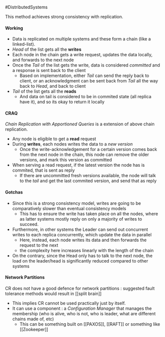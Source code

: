 #DistributedSystems 

This method achieves strong consistency with replication.

#### Working
- Data is replicated on multiple systems and these form a chain (like a linked-list).
- *Head* of the list gets all the **writes**
- Each node in the chain gets a write request, updates the data locally, and forwards to the next node
- Once the *Tail* of the list gets the write, data is considered *committed* and a response is sent back to the client
	- Based on implementation, either *Tail* can send the reply back to client, or an acknowledgment can be sent back from *Tail* all the way back to *Head*, and back to client
- *Tail* of the list gets all the **reads**
	- And data on tail is considered to be in commited state (all replica have it), and so its okay to return it locally

#### CRAQ
*Chain Replication with Apportioned Queries* is a extension of above chain replication.
- Any node is eligible to get a **read** request
- During **writes**, each nodes writes the data to a *new version*
	- Once the write-acknowledgement for a certain version comes back from the next node in the chain, this node can remove the older versions, and mark this version as committed
- When serving a read request, if the latest version the node has is commited, that is sent as reply
	- If there are uncommitted fresh versions available, the node will talk to the *tail* and get the last commited version, and send that as reply

#### Gotchas
- Since this is a strong consistency model, writes are going to be comparatively slower than eventual consistency models
	- This has to ensure the write has taken place on all the nodes, where as latter systems mostly reply on only a majority of writes to succeed.
- Furthermore, in other systems the Leader can send out concurrent writes to each replica concurrently, which update the data in parallel
	- Here, instead, each node writes its data and then forwards the request to the next
	- the complexity here increases linearly with the length of the chain
- On the contrary, since the Head only has to talk to the next node, the load on the leader/head is significantly reduced compared to other systems

#### Network Partitions
CR does not have a good defence for network partitions : suggested fault tolerance methods would result in [[split brain]]
- This implies CR cannot be used practically just by itself.
- It can use a component : a *Configuration Manager* that manages the membership (who is alive, who is not, who is leader, what are different chains made of, etc)
	* This can be something built on [[PAXOS]], [[RAFT]] or something like [[Zookeeper]]
